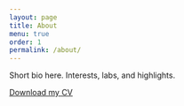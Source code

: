 ```yaml
---
layout: page
title: About
menu: true
order: 1
permalink: /about/
---
```

Short bio here. Interests, labs, and highlights.

[Download my CV](/assets/pdf/Yao_Liu_CV.pdf)
